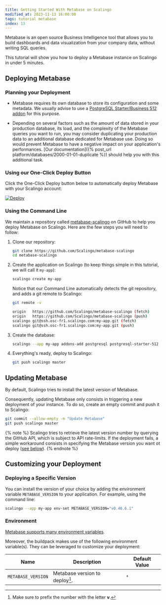 ```yaml
---
title: Getting Started With Metabase on Scalingo
modified_at: 2023-11-13 16:00:00
tags: tutorial metabase
index: 13
---
```


Metabase is an open source Business Intelligence tool that allows you to build
dashboards and data visualization from your company data, without writing SQL
queries.

This tutorial will show you how to deploy a Metabase instance on Scalingo in
under 5 minutes.

## Deploying Metabase

### Planning your Deployment

- Metabase requires its own database to store its configuration and some metadata.
  We usually advise to use a [PostgreSQL Starter/Business 512 addon](https://scalingo.com/databases/postgresql)
  for this purpose.

- Depending on several factors such as the amount of data stored in your
  production database, its load, and the complexity of the Metabase queries you
  want to run, you may consider duplicating your production data to an
  additional database dedicated for Metabase use. Doing so would prevent
  Metabase to have a negative impact on your application's performances.
  [Our documentation]({% post_url platform/databases/2000-01-01-duplicate %})
  should help you with this additional task.

### Using our One-Click Deploy Button

Click the One-Click Deploy button below to automatically deploy Metabase with
your Scalingo account:

[![Deploy](https://cdn.scalingo.com/deploy/button.svg)](https://dashboard.scalingo.com/deploy?source=https://github.com/Scalingo/metabase-scalingo)

### Using the Command Line

We maintain a repository called [metabase-scalingo](https://github.com/Scalingo/metabase-scalingo)
on GitHub to help you deploy Metabase on Scalingo. Here are the few steps you
will need to follow:

1. Clone our repository:

   ```bash
   git clone https://github.com/Scalingo/metabase-scalingo
   cd metabase-scalingo
   ```

2. Create the application on Scalingo (to keep things simple in this tutorial,
   we will call it `my-app`):

   ```bash
   scalingo create my-app
   ```

   Notice that our Command Line automatically detects the git repository, and
   adds a git remote to Scalingo:

   ```bash
   git remote -v

   origin   https://github.com/Scalingo/metabase-scalingo (fetch)
   origin   https://github.com/Scalingo/metabase-scalingo (push)
   scalingo git@ssh.osc-fr1.scalingo.com:my-app.git (fetch)
   scalingo git@ssh.osc-fr1.scalingo.com:my-app.git (push)
   ```

3. Create the database:

   ```bash
   scalingo --app my-app addons-add postgresql postgresql-starter-512
   ```

4. Everything's ready, deploy to Scalingo:

   ```bash
   git push scalingo master
   ```


## Updating Metabase

By default, Scalingo tries to install the latest version of Metabase.

Consequently, updating Metabase only consists in triggering a new deployment of
your instance. To do so, create an empty commit and push it to Scalingo:

```bash
git commit --allow-empty -m "Update Metabase"
git push scalingo master
```

{% note %}
Scalingo tries to retrieve the latest version number by querying the GitHub
API, which is subject to API rate-limits. If the deployment fails, a simple
workaround consists in specifying the Metabase version you want ot deploy
([see below](#deploying-a-specific-version)).
{% endnote %}


## Customizing your Deployment

### Deploying a Specific Version

You can install the version of your choice by adding the environment variable
`METABASE_VERSION` to your application. For example, using the command line:

```bash
scalingo --app my-app env-set METABASE_VERSION="v0.46.6.1"
```


### Environment

[Metabase supports many environment variables](https://www.metabase.com/docs/latest/operations-guide/environment-variables.html).

Moreover, the buildpack makes use of the following environment variable(s).
They can be leveraged to customize your deployment:

| Name                 | Description                     | Default Value |
| -------------------- | ------------------------------- | ------------- |
| `METABASE_VERSION`   | Metabase version to deploy[^1]. | `*`           |



[^1]: Make sure to prefix the number with the letter **v**.

